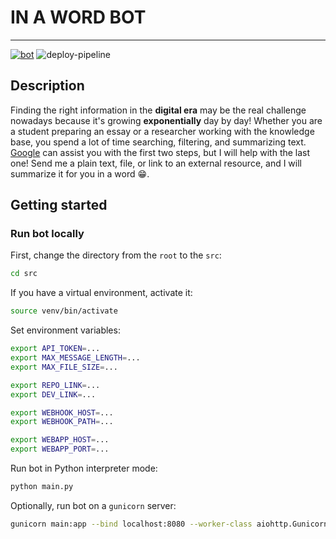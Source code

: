 # IN A WORD BOT

-------------

<a href="http://t.me/in_a_word_bot"><img src="https://img.shields.io/static/v1?label=&labelColor=505050&message=telegram%20bot&color=%230076D6&style=for-the-badge&logo=google-chrome&logoColor=%230076D6" alt="bot"/></a>
<a><img src="https://img.shields.io/github/workflow/status/antonAce/in-a-word-bot/Build%20and%20deploy%20Python%20app?style=for-the-badge" alt="deploy-pipeline"/></a>

## Description

Finding the right information in the **digital era** may be the real challenge nowadays because it's growing **exponentially** day by day! Whether you are a student preparing an essay or a researcher working with the knowledge base, you spend a lot of time searching, filtering, and summarizing text. [Google](https://www.google.com/) can assist you with the first two steps, but I will help with the last one! Send me a plain text, file, or link to an external resource, and I will summarize it for you in a word :grin:.

## Getting started

### Run bot locally

First, change the directory from the `root` to the `src`:

```bash
cd src
```

If you have a virtual environment, activate it:

```bash
source venv/bin/activate
```

Set environment variables:

```bash
export API_TOKEN=...
export MAX_MESSAGE_LENGTH=...
export MAX_FILE_SIZE=...

export REPO_LINK=...
export DEV_LINK=...

export WEBHOOK_HOST=...
export WEBHOOK_PATH=...

export WEBAPP_HOST=...
export WEBAPP_PORT=...
```

Run bot in Python interpreter mode:

```bash
python main.py
```

Optionally, run bot on a `gunicorn` server:

```bash
gunicorn main:app --bind localhost:8080 --worker-class aiohttp.GunicornUVLoopWebWorker
```
